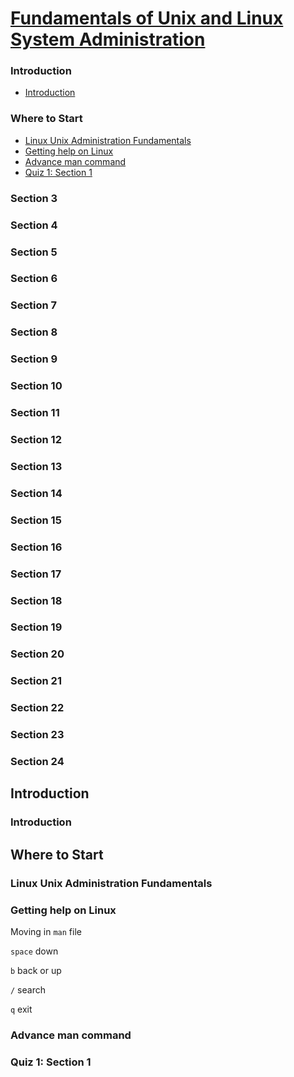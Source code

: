 
[Fundamentals of Unix and Linux System Administration](https://www.udemy.com/fundamentals-of-unix-and-linux-system-administration/learn/v4/content)
======

### Introduction
  * <a href="#1">Introduction</a>

### Where to Start
  * <a href="#2">Linux Unix Administration Fundamentals</a>
  * <a href="#3">Getting help on Linux</a>
  * <a href="#4">Advance man command</a>
  * <a href="#5">Quiz 1: Section 1</a>

### Section 3

### Section 4

### Section 5

### Section 6

### Section 7

### Section 8

### Section 9

### Section 10

### Section 11

### Section 12

### Section 13

### Section 14

### Section 15

### Section 16

### Section 17

### Section 18

### Section 19

### Section 20

### Section 21

### Section 22

### Section 23

### Section 24

Introduction
------

<h3 id="1">Introduction</h3>

Where to Start
------

<h3 id="2">Linux Unix Administration Fundamentals</h3>

<h3 id="3">Getting help on Linux</h3>

Moving in ```man``` file

```space``` down

```b``` back or up

```/``` search

```q``` exit


<h3 id="4">Advance man command</h3>

<h3 id="5">Quiz 1: Section 1</h3>
